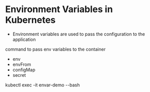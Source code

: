 # Environment Variables in Kubernetes

- Environment variables are used to pass the configuration to the application 

command to pass env variables to the container
- env
- envFrom
- configMap
- secret

kubectl exec -it envar-demo --bash 


